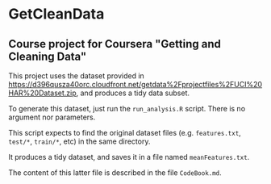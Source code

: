 # GetCleanData

## Course project for Coursera "Getting and Cleaning Data"

This project uses the dataset provided in https://d396qusza40orc.cloudfront.net/getdata%2Fprojectfiles%2FUCI%20HAR%20Dataset.zip,
and produces a tidy data subset.

To generate this dataset, just run the `run_analysis.R` script. There is no argument nor parameters.

This script expects to find the original dataset files (e.g. `features.txt`, `test/*`, `train/*`, etc)
in the same directory.

It produces a tidy dataset, and saves it in a file named `meanFeatures.txt`.

The content of this latter file is described in the file `CodeBook.md`.
